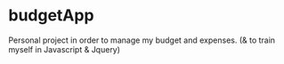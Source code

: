 # budgetApp
Personal project in order to manage my budget and expenses. (&amp; to train myself in Javascript &amp; Jquery)
